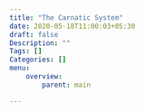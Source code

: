 ```yaml
---
title: "The Carnatic System"
date: 2020-05-18T11:00:03+05:30
draft: false
Description: ""
Tags: []
Categories: []
menu: 
    overview: 
        parent: main

---
```

